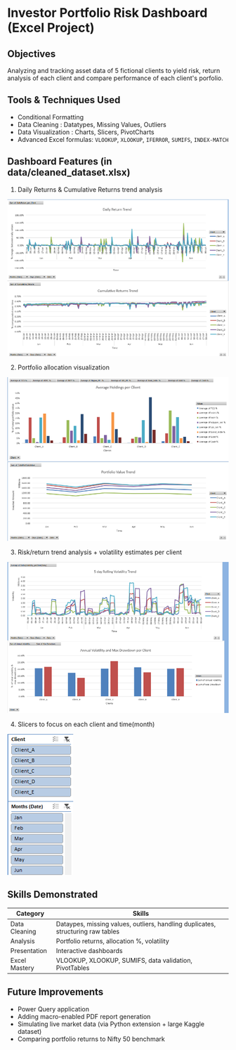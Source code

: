 # Investor Portfolio Risk Dashboard (Excel Project)

## Objectives 

Analyzing and tracking asset data of 5 fictional clients to yield risk, return analysis of each client and compare performance of each client's porfolio.

## Tools & Techniques Used

- Conditional Formatting
- Data Cleaning : Datatypes, Missing Values, Outliers
- Data Visualization : Charts, Slicers, PivotCharts
- Advanced Excel formulas: `VLOOKUP`, `XLOOKUP`, `IFERROR`, `SUMIFS`, `INDEX-MATCH`

## Dashboard Features (in data/cleaned_dataset.xlsx)

1.  Daily Returns & Cumulative Returns trend analysis 

![alt text](image-1.png)

2.  Portfolio allocation visualization

![alt text](image-2.png)

3.  Risk/return trend analysis + volatility estimates per client

![alt text](image-3.png)

4. Slicers to focus on each client and time(month)

  ![alt text](image-4.png)

## Skills Demonstrated

| Category       | Skills                                       |
|----------------|----------------------------------------------|
| Data Cleaning  | Dataypes, missing values, outliers, handling duplicates, structuring raw tables |
| Analysis       | Portfolio returns, allocation %, volatility  |
| Presentation   | Interactive dashboards   |
| Excel Mastery  | VLOOKUP, XLOOKUP, SUMIFS, data validation, PivotTables |


## Future Improvements

- Power Query application
- Adding macro-enabled PDF report generation  
- Simulating live market data (via Python extension + large Kaggle dataset)  
- Comparing portfolio returns to Nifty 50 benchmark  

